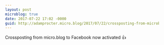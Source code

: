 ```yaml
---
layout: post
microblog: true
date: 2017-07-22 17:02 -0000
guid: http://adamprocter.micro.blog/2017/07/22/crossposting-from-microblog.html
---
```

Crossposting from micro.blog to Facebook now activated 👍
